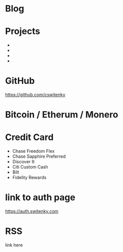 
# Blog

# Projects
- 
- 
- 
-


# GitHub
https://github.com/cswitenky

# Bitcoin / Etherum / Monero

# Credit Card
- Chase Freedom Flex
- Chase Sapphire Preferred
- Discover It
- Citi Custom Cash
- Bilt
- Fidelity Rewards

# link to auth page
https://auth.switenky.com

# RSS
link here
